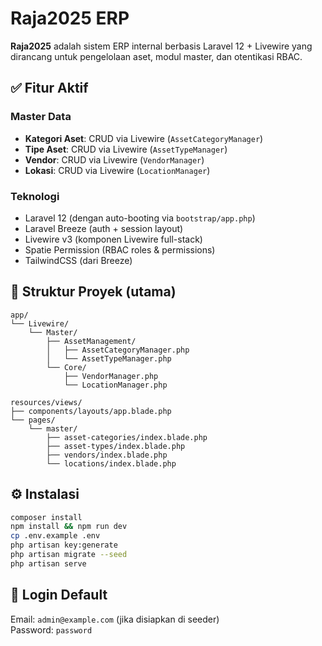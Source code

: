 # Raja2025 ERP

**Raja2025** adalah sistem ERP internal berbasis Laravel 12 + Livewire yang dirancang untuk pengelolaan aset, modul master, dan otentikasi RBAC.

## ✅ Fitur Aktif

### Master Data
- **Kategori Aset**: CRUD via Livewire (`AssetCategoryManager`)
- **Tipe Aset**: CRUD via Livewire (`AssetTypeManager`)
- **Vendor**: CRUD via Livewire (`VendorManager`)
- **Lokasi**: CRUD via Livewire (`LocationManager`)

### Teknologi
- Laravel 12 (dengan auto-booting via `bootstrap/app.php`)
- Laravel Breeze (auth + session layout)
- Livewire v3 (komponen Livewire full-stack)
- Spatie Permission (RBAC roles & permissions)
- TailwindCSS (dari Breeze)

## 📂 Struktur Proyek (utama)
```
app/
└── Livewire/
    └── Master/
        ├── AssetManagement/
        │   ├── AssetCategoryManager.php
        │   └── AssetTypeManager.php
        └── Core/
            ├── VendorManager.php
            └── LocationManager.php

resources/views/
├── components/layouts/app.blade.php
└── pages/
    └── master/
        ├── asset-categories/index.blade.php
        ├── asset-types/index.blade.php
        ├── vendors/index.blade.php
        └── locations/index.blade.php
```

## ⚙️ Instalasi
```bash
composer install
npm install && npm run dev
cp .env.example .env
php artisan key:generate
php artisan migrate --seed
php artisan serve
```

## 👤 Login Default
Email: `admin@example.com` (jika disiapkan di seeder)  
Password: `password`
